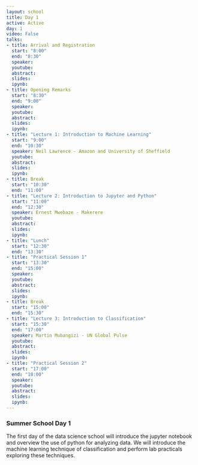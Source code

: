 ```yaml
---
layout: school
title: Day 1
active: Active
day: 1
video: False
talks:
- title: Arrival and Registration
  start: "8:00"
  end: "8:30"
  speaker: 
  youtube:
  abstract:
  slides:
  ipynb:
- title: Opening Remarks
  start: "8:30"
  end: "9:00"
  speaker: 
  youtube:
  abstract:
  slides:
  ipynb:
- title: "Lecture 1: Introduction to Machine Learning"
  start: "9:00"
  end: "10:30"
  speaker: Neil Lawrence - Amazon and University of Sheffield
  youtube:
  abstract:
  slides:
  ipynb:
- title: Break
  start: "10:30"
  end: "11:00"
- title: "Lecture 2: Introduction to Jupyter and Python"
  start: "11:00"
  end: "12:30"
  speaker: Ernest Mwebaze - Makerere
  youtube:
  abstract:
  slides:
  ipynb:
- title: "Lunch"
  start: "12:30"
  end: "13:30"
- title: "Practical Session 1"
  start: "13:30"
  end: "15:00"
  speaker: 
  youtube:
  abstract:
  slides:
  ipynb:
- title: Break
  start: "15:00"
  end: "15:30"
- title: "Lecture 3: Introduction to Classification"
  start: "15:30"
  end: "17:00"
  speaker: Martin Mubangizi - UN Global Pulse 
  youtube:
  abstract:
  slides:
  ipynb:
- title: "Practical Session 2"
  start: "17:00"
  end: "18:00"
  speaker: 
  youtube:
  abstract:
  slides:
  ipynb:
---
```


<h3> Summer School Day 1 </h3>

<p>The first day of the data science school will introduce the jupyter notebook and overview the use of python for analyzing data. We will introduce the machine learning technique of classification and perform lab practicals exploring these techniques.</p>
